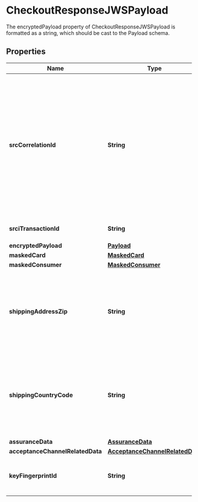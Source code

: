 

# CheckoutResponseJWSPayload

The encryptedPayload property of CheckoutResponseJWSPayload is formatted as a string, which should be cast to the Payload schema. 

## Properties

| Name | Type | Description | Notes |
|------------ | ------------- | ------------- | -------------|
|**srcCorrelationId** | **String** | A unique ID that correlates a series of two or more requests to a single session of activity. Mastercard Checkout Solutions will by default return a new srcCorrelationId in each response, but Integrators may choose to populate previously used srcCorrelationIds in subsequent requests to correlate their activity under a single ID. This can be done by providing a Mastercard generated srcCorrelationId in the request, or by generating your own ID in the same format. SrcCorrelationId is used for tracking and troubleshooting purposes within Mastercard&#39;s ecosystem.  |  |
|**srciTransactionId** | **String** | An optional UUID generated by the Integrator that may be passed for internal tracking purposes. |  [optional] |
|**encryptedPayload** | [**Payload**](Payload.md) |  |  [optional] |
|**maskedCard** | [**MaskedCard**](MaskedCard.md) |  |  |
|**maskedConsumer** | [**MaskedConsumer**](MaskedConsumer.md) |  |  [optional] |
|**shippingAddressZip** | **String** | The \&quot;shippingAddressZip\&quot; parameter will be present depending on the dpaShippingPreference option in the dpaTransactionOptions structure and either a shippingAddressId or shippingAddress object was present in the Checkout request data  |  [optional] |
|**shippingCountryCode** | **String** | The \&quot;shippingCountryCode\&quot; parameter will be present depending on the dpaShippingPreference option in the dpaTransactionOptions structure and either a shippingAddressId or shippingAddress object was present in the Checkout request data  |  [optional] |
|**assuranceData** | [**AssuranceData**](AssuranceData.md) |  |  [optional] |
|**acceptanceChannelRelatedData** | [**AcceptanceChannelRelatedData**](AcceptanceChannelRelatedData.md) |  |  [optional] |
|**keyFingerprintId** | **String** | Mastercard will use the encryption key associated with the supplied KID to encrypt the payload. If not supplied, the key which is marked as default will be used. |  [optional] |



